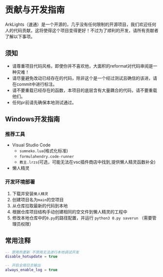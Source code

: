 # 贡献与开发指南

ArkLights（速通）是一个开源的，几乎没有任何限制的开源项目，我们欢迎任何人的代码贡献，这将使得这个项目变得更好！不过为了顺利的开发，请所有贡献者了解以下事项。

## 须知

- 请尊重项目代码风格，即使你并不喜欢他，大面积的reformat对代码审阅是一种灾难！
- 请尽量避免改动已经存在的代码，除非这个是一个经过测试且确信的该进，请在commit中进行标注。
- 请不要重载已经存在的函数，本项目的底层含有大量耦合的代码，请不要重载他们。
- 任何pr前请先确保本地测试通过。

## Windows开发指南

### 推荐工具

- Visual Studio Code
  - `sumneko.lua`(格式化标准)
  - `formulahendry.code-runner`
  - `教主.lrzs`(可选，可能无法在vsc插件商店中找到,提供懒人精灵函数补全)
- 懒人精灵

### 开发环境部署

1. 下载并安装`懒人精灵`
2. 创建项目名为`main`的空项目
3. 从仓库拉取最新的代码到本地
4. 根据仓库项目结构手动创建相同的空文件到懒人精灵的工程中
5. 修改本地仓库中的`0.py`的路径配置，并运行 `python3 0.py saverun` （需要管理员权限）

## 常用注释

```lua
-- 禁用热更新 不禁用无法进行本地调试开发
disable_hotupdate = true

-- 开启全局日志输出
always_enable_log = true

```

